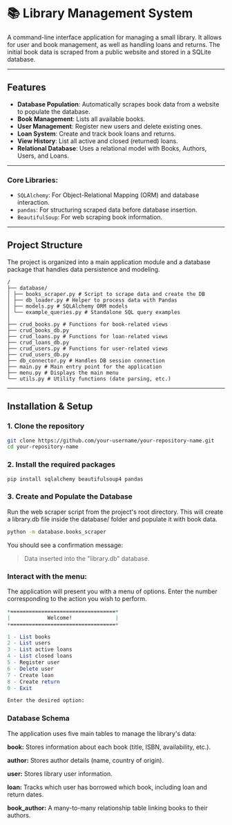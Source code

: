 # 📚 Library Management System

A command-line interface application for managing a small library. It allows for user and book management, as well as handling loans and returns. The initial book data is scraped from a public website and stored in a SQLite database.

---

## Features

- **Database Population**: Automatically scrapes book data from a website to populate the database.
- **Book Management**: Lists all available books.
- **User Management**: Register new users and delete existing ones.
- **Loan System**: Create and track book loans and returns.
- **View History**: List all active and closed (returned) loans.
- **Relational Database**: Uses a relational model with Books, Authors, Users, and Loans.

---

### Core Libraries:

- `SQLAlchemy`: For Object-Relational Mapping (ORM) and database interaction.  
- `pandas`: For structuring scraped data before database insertion.  
- `BeautifulSoup`: For web scraping book information.

---

## Project Structure

The project is organized into a main application module and a database package that handles data persistence and modeling.

```
/
├── database/
│ ├── books_scraper.py # Script to scrape data and create the DB
│ ├── db_loader.py # Helper to process data with Pandas
│ ├── models.py # SQLAlchemy ORM models
│ └── example_queries.py # Standalone SQL query examples
│
├── crud_books.py # Functions for book-related views
├── crud_books_db.py
├── crud_loans.py # Functions for loan-related views
├── crud_loans_db.py
├── crud_users.py # Functions for user-related views
├── crud_users_db.py
├── db_connector.py # Handles DB session connection
├── main.py # Main entry point for the application
├── menu.py # Displays the main menu
└── utils.py # Utility functions (date parsing, etc.)
```

---

## Installation & Setup

### 1. Clone the repository

```bash
git clone https://github.com/your-username/your-repository-name.git
cd your-repository-name

```

### 2. Install the required packages
```bash
pip install sqlalchemy beautifulsoup4 pandas
```

### 3. Create and Populate the Database
Run the web scraper script from the project's root directory. This will create a library.db file inside the database/ folder and populate it with book data.

```bash
python -m database.books_scraper
```
You should see a confirmation message:
> Data inserted into the "library.db" database.

### Interact with the menu:
The application will present you with a menu of options. Enter the number corresponding to the action you wish to perform.

```mathematica
+==================================+
|            Welcome!              |
+==================================+

1 - List books
2 - List users
3 - List active loans
4 - List closed loans
5 - Register user
6 - Delete user
7 - Create loan
8 - Create return
0 - Exit

Enter the desired option:
````

### Database Schema
The application uses five main tables to manage the library's data:

**book:** Stores information about each book (title, ISBN, availability, etc.).

**author:** Stores author details (name, country of origin).

**user:** Stores library user information.

**loan:** Tracks which user has borrowed which book, including loan and return dates.

**book_author:** A many-to-many relationship table linking books to their authors.

